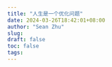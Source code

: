 ```yaml
---
title: "人生是一个优化问题"
date: 2024-03-26T18:42:01+08:00
author: "Sean Zhu"
slug:
draft: false
toc: false
tags: 
---
```

